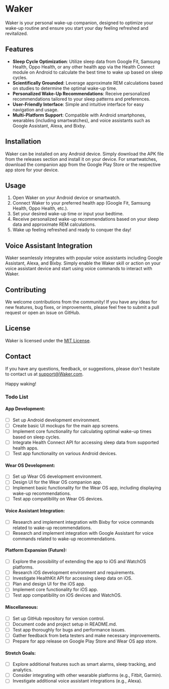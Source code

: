 # Waker

Waker is your personal wake-up companion, designed to optimize your wake-up routine and ensure you start your day feeling refreshed and revitalized.

## Features

- **Sleep Cycle Optimization**: Utilize sleep data from Google Fit, Samsung Health, Oppo Health, or any other health app via the Health Connect module on Android to calculate the best time to wake up based on sleep cycles.
- **Scientifically Grounded**: Leverage approximate REM calculations based on studies to determine the optimal wake-up time.
- **Personalized Wake-Up Recommendations**: Receive personalized recommendations tailored to your sleep patterns and preferences.
- **User-Friendly Interface**: Simple and intuitive interface for easy navigation and usage.
- **Multi-Platform Support**: Compatible with Android smartphones, wearables (including smartwatches), and voice assistants such as Google Assistant, Alexa, and Bixby.

## Installation

Waker can be installed on any Android device. Simply download the APK file from the releases section and install it on your device. For smartwatches, download the companion app from the Google Play Store or the respective app store for your device.

## Usage

1. Open Waker on your Android device or smartwatch.
2. Connect Waker to your preferred health app (Google Fit, Samsung Health, Oppo Health, etc.).
3. Set your desired wake-up time or input your bedtime.
4. Receive personalized wake-up recommendations based on your sleep data and approximate REM calculations.
5. Wake up feeling refreshed and ready to conquer the day!

## Voice Assistant Integration

Waker seamlessly integrates with popular voice assistants including Google Assistant, Alexa, and Bixby. Simply enable the Waker skill or action on your voice assistant device and start using voice commands to interact with Waker.

## Contributing

We welcome contributions from the community! If you have any ideas for new features, bug fixes, or improvements, please feel free to submit a pull request or open an issue on GitHub.

## License

Waker is licensed under the [MIT License](LICENSE).

## Contact

If you have any questions, feedback, or suggestions, please don't hesitate to contact us at support@Waker.com.

Happy waking!

### Todo List

#### App Development:
- [ ] Set up Android development environment.
- [ ] Create basic UI mockups for the main app screens.
- [ ] Implement core functionality for calculating optimal wake-up times based on sleep cycles.
- [ ] Integrate Health Connect API for accessing sleep data from supported health apps.
- [ ] Test app functionality on various Android devices.

#### Wear OS Development:
- [ ] Set up Wear OS development environment.
- [ ] Design UI for the Wear OS companion app.
- [ ] Implement basic functionality for the Wear OS app, including displaying wake-up recommendations.
- [ ] Test app compatibility on Wear OS devices.

#### Voice Assistant Integration:
- [ ] Research and implement integration with Bixby for voice commands related to wake-up recommendations.
- [ ] Research and implement integration with Google Assistant for voice commands related to wake-up recommendations.

#### Platform Expansion (Future):
- [ ] Explore the possibility of extending the app to iOS and WatchOS platforms.
- [ ] Research iOS development environment and requirements.
- [ ] Investigate HealthKit API for accessing sleep data on iOS.
- [ ] Plan and design UI for the iOS app.
- [ ] Implement core functionality for iOS app.
- [ ] Test app compatibility on iOS devices and WatchOS.

#### Miscellaneous:
- [ ] Set up GitHub repository for version control.
- [ ] Document code and project setup in README.md.
- [ ] Test app thoroughly for bugs and performance issues.
- [ ] Gather feedback from beta testers and make necessary improvements.
- [ ] Prepare for app release on Google Play Store and Wear OS app store.

#### Stretch Goals:
- [ ] Explore additional features such as smart alarms, sleep tracking, and analytics.
- [ ] Consider integrating with other wearable platforms (e.g., Fitbit, Garmin).
- [ ] Investigate additional voice assistant integrations (e.g., Alexa).
